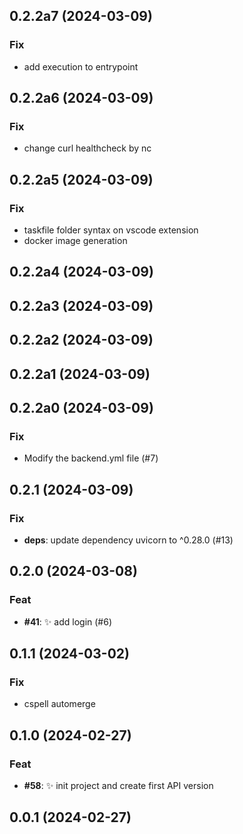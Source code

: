 ## 0.2.2a7 (2024-03-09)

### Fix

- add execution to entrypoint

## 0.2.2a6 (2024-03-09)

### Fix

- change curl healthcheck by nc

## 0.2.2a5 (2024-03-09)

### Fix

- taskfile folder syntax on vscode extension
- docker image generation

## 0.2.2a4 (2024-03-09)

## 0.2.2a3 (2024-03-09)

## 0.2.2a2 (2024-03-09)

## 0.2.2a1 (2024-03-09)

## 0.2.2a0 (2024-03-09)

### Fix

- Modify the backend.yml file (#7)

## 0.2.1 (2024-03-09)

### Fix

- **deps**: update dependency uvicorn to ^0.28.0 (#13)

## 0.2.0 (2024-03-08)

### Feat

- **#41**: :sparkles: add login (#6)

## 0.1.1 (2024-03-02)

### Fix

- cspell automerge

## 0.1.0 (2024-02-27)

### Feat

- **#58**: :sparkles: init project and create first API version

## 0.0.1 (2024-02-27)
